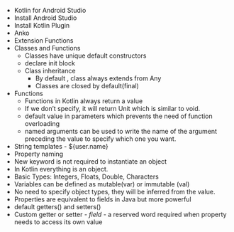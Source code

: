 - Kotlin for Android Studio
- Install Android Studio
- Install Kotlin Plugin
- Anko
- Extension Functions
- Classes and Functions
	* Classes have unique default constructors
	* declare init block
	* Class inheritance
		- By default , class always extends from Any
		- Classes are closed by default(final)
- Functions
	* Functions in Kotlin always return a value
 	* If we don’t specify, it will return Unit which is similar to void.
 	* default value in parameters which prevents the need of function overloading
	* named arguments can be used to write the name of the argument preceding the value to specify which one you want.
- String templates - ${user.name}
- Property naming
- New keyword is not required to instantiate an object
- In Kotlin everything is an object.
- Basic Types: Integers, Floats, Double, Characters
- Variables can be defined as mutable(var) or immutable (val)
- No need to specify object types, they will be inferred from the value.
- Properties are equivalent to fields in Java but more powerful
- default getters() and setters()
- Custom getter or setter - *field* - a reserved word required when property needs to access its own value 

